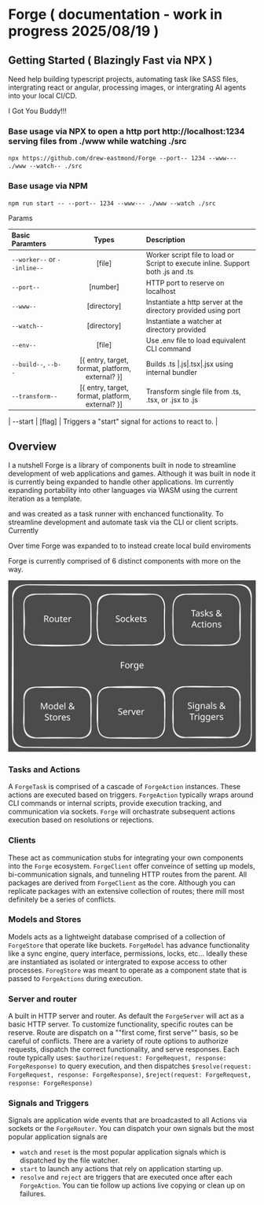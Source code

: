 # Forge ( documentation - work in progress 2025/08/19 )

## Getting Started ( Blazingly Fast via NPX )

Need help building typescript projects, automating task like SASS files, intergrating react or angular, processing images, or intergrating AI agents into your local CI/CD.

I Got You Buddy!!!


### Base usage via NPX to open a http port http://localhost:1234 serving files from ./www while watching ./src
```
npx https://github.com/drew-eastmond/Forge --port-- 1234 --www--- ./www --watch-- ./src
```
### Base usage via NPM 
```
npm run start -- --port-- 1234 --www--- ./www --watch ./src
```

Params

| Basic Paramters | Types | Description |
| :---         |     :---:      | :---         |
| `--worker--` or `--inline--`   | [file]     | Worker script file to load or Script to execute inline. Support both .js and .ts    |
| `--port--`     | [number]       | HTTP port to reserve on localhost  |
| `--www--`     | [directory]       | Instantiate a http server at the directory provided using port    |
| `--watch--`     | [directory]       | Instantiate a watcher at directory provided     |
| `--env--`     | [file]       | Use .env file to load equivalent CLI command    |
| `--build--`, `--b--`     | [{ entry, target, format, platform, external? }]       | Builds  .ts \|.js\|.tsx\|.jsx using internal bundler    |
| `--transform--`    | [{ entry, target, format, platform, external? }]       | Transform single file from  .ts, .tsx, or .jsx to .js    |

| --start   | [flag] | Triggers a "start" signal for actions to react to. |


## Overview

I a nutshell Forge is a library of components built in node to streamline development of web applications and games. Although it was built in node it is currently being expanded to handle other applications. Im currently expanding portability into other languages via WASM using the current iteration as a template. 

and  was created as a task runner with enchanced functionality. To streamline development and automate task via the CLI or client scripts. Currently 

Over time Forge was expanded to to instead create local build enviroments

Forge is currently comprised of 6 distinct components with more on the way. 

<picture>
 <source media="(prefers-color-scheme: dark)" srcset="https://github.com/drew-eastmond/Forge/blob/main/docs/forge-overview-dark.svg">
 <source media="(prefers-color-scheme: light)" srcset="https://github.com/drew-eastmond/Forge/blob/main/docs/forge-overview-light.svg">
 <img alt="YOUR-ALT-TEXT" src="https://github.com/drew-eastmond/Forge/blob/main/docs/forge-overview.svg">
</picture>


### Tasks and Actions
A `ForgeTask` is comprised of a cascade of `ForgeAction` instances. These actions are executed based on triggers. `ForgeAction` typically wraps around CLI commands or internal scripts, provide execution tracking, and communication via sockets. `Forge` will orchastrate subsequent actions execution based on resolutions or rejections. 

### Clients
These act as communication stubs for integrating your own components into the `Forge` ecosystem. `ForgeClient` offer conveince of setting up models, bi-communication signals, and tunneling HTTP routes from the parent. All packages are derived from `ForgeClient` as the core. Although you can replicate packages with an extensive collection of routes; there mill most definitely be a series of conflicts.

### Models and Stores
Models acts as a lightweight database comprised of a collection of `ForgeStore` that operate like buckets. `ForgeModel` has advance functionality like a sync engine, query interface, permissions, locks, etc... Ideally these are instantiated as isolated or intergrated to expose access to other processes. `ForegStore` was meant to operate as a component state that is passed to `ForgeActions` during execution. 

### Server and router
A built in HTTP server and router. As default the `ForgeServer` will act as a basic HTTP server. To customize functionality, specific routes can be reserve. Route are dispatch on a ""first come, first serve"" basis, so be careful of conflicts. There are a variety of route options to authorize requests, dispatch the correct functionality, and serve responses. Each route typically uses: 
`$authorize(request: ForgeRequest, response: ForgeResponse)` to query execution, and then dispatches `$resolve(request: ForgeRequest, response: ForgeResponse)`, `$reject(request: ForgeRequest, response: ForgeResponse)`

### Signals and Triggers
Signals are application wide events that are broadcasted to all Actions via sockets or the `ForgeRouter`. You can dispatch your own signals but the most popular application signals are 
- `watch` and `reset` is the most popular application signals which is dispatched by the file watcher. 
- `start` to launch any actions that rely on application starting up.
- `resolve` and `reject` are triggers that are executed once after each `ForgeAction`. You can tie follow up actions live copying or clean up on failures.